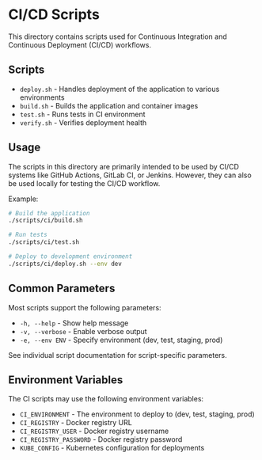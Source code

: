 # CI/CD Scripts

This directory contains scripts used for Continuous Integration and Continuous Deployment (CI/CD) workflows.

## Scripts

- `deploy.sh` - Handles deployment of the application to various environments
- `build.sh` - Builds the application and container images
- `test.sh` - Runs tests in CI environment
- `verify.sh` - Verifies deployment health

## Usage

The scripts in this directory are primarily intended to be used by CI/CD systems like GitHub Actions, GitLab CI, or Jenkins. However, they can also be used locally for testing the CI/CD workflow.

Example:

```bash
# Build the application
./scripts/ci/build.sh

# Run tests
./scripts/ci/test.sh

# Deploy to development environment
./scripts/ci/deploy.sh --env dev
```

## Common Parameters

Most scripts support the following parameters:

- `-h, --help` - Show help message
- `-v, --verbose` - Enable verbose output
- `-e, --env ENV` - Specify environment (dev, test, staging, prod)

See individual script documentation for script-specific parameters.

## Environment Variables

The CI scripts may use the following environment variables:

- `CI_ENVIRONMENT` - The environment to deploy to (dev, test, staging, prod)
- `CI_REGISTRY` - Docker registry URL
- `CI_REGISTRY_USER` - Docker registry username
- `CI_REGISTRY_PASSWORD` - Docker registry password
- `KUBE_CONFIG` - Kubernetes configuration for deployments
